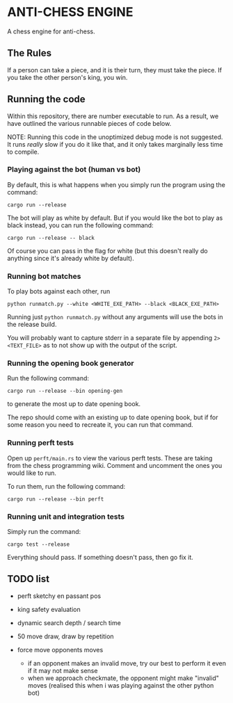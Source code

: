 # ANTI-CHESS ENGINE

A chess engine for anti-chess.  

## The Rules
If a person can take a piece, and it is their turn, they must take the piece. If you take the other person's king, you win.

## Running the code
Within this repository, there are number executable to run. As a result, we have outlined the various runnable pieces of code below.  

NOTE: Running this code in the unoptimized debug mode is not suggested. It runs *really* slow if you do it like that, and it only takes marginally less time to compile.

### Playing against the bot (human vs bot)

By default, this is what happens when you simply run the program using the command:
```
cargo run --release
```

The bot will play as white by default. But if you would like the bot to play as black instead, you can run the following command:
```
cargo run --release -- black
```
Of course you can pass in the flag for white (but this doesn't really do anything since it's already white by default).


### Running bot matches

To play bots against each other, run
```
python runmatch.py --white <WHITE_EXE_PATH> --black <BLACK_EXE_PATH>
```
Running just `python runmatch.py` without any arguments will use the bots in the release build.

You will probably want to capture stderr in a separate file by appending `2> <TEXT_FILE>` as to not show up with the output of the script.


### Running the opening book generator

Run the following command:
```
cargo run --release --bin opening-gen
```
to generate the most up to date opening book.

The repo should come with an existing up to date opening book, but if for some reason you need to recreate it, you can run that command.


### Running perft tests

Open up `perft/main.rs` to view the various perft tests. These are taking from the chess programming wiki. Comment and uncomment the ones you would like to run.  

To run them, run the following command:
```
cargo run --release --bin perft
```

### Running unit and integration tests

Simply run the command:
```
cargo test --release
```

Everything should pass. If something doesn't pass, then go fix it.


## TODO list
- perft sketchy en passant pos

- king safety evaluation

- dynamic search depth / search time

- 50 move draw, draw by repetition

- force move opponents moves
  - if an opponent makes an invalid move, try our best to perform it even if it may not make sense
  - when we approach checkmate, the opponent might make "invalid" moves (realised this when i was playing against the other python bot)
